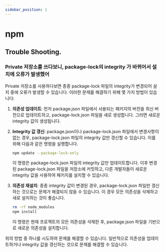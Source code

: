```yaml
---
sidebar_position: 1
---
```


# npm


## Trouble Shooting.  

### Private 저장소를 쓰다보니, package-lock의 integrity 가 바뀌어서 설치에 오류가 발생했어


Private 저장소를 사용하다보면 종종 package-lock 파일의 integrity가 변경되어 설치 중에 오류가 발생할 수 있습니다. 이러한 문제를 해결하기 위해 몇 가지 방법이 있습니다:

1. **의존성 업데이트**: 먼저 package.json 파일에서 사용되는 패키지의 버전을 최신 버전으로 업데이트하고, package-lock.json 파일을 새로 생성합니다. 그러면 새로운 integrity 값이 생성됩니다.

2. **Integrity 값 갱신**: package.json이나 package-lock.json 파일에서 변경사항이 없는 경우, package-lock.json 파일의 integrity 값만 갱신할 수 있습니다. 이를 위해 다음과 같은 명령을 실행합니다.

    ```bash
    npm update --package-lock-only
    ```

    이 명령은 package-lock.json 파일의 integrity 값만 업데이트합니다. 이후 변경된 package-lock.json 파일을 저장소에 커밋하고, 다른 개발자들이 새로운 integrity 값을 사용하여 패키지를 설치할 수 있습니다.

3. **의존성 재설치**: 종종 integrity 값이 변경된 경우, package-lock.json 파일만 갱신하는 것으로는 문제가 해결되지 않을 수 있습니다. 이 경우 모든 의존성을 삭제하고 새로 설치하는 것이 좋습니다.

    ```bash
    rm -rf node_modules
    npm install
    ```

    이 명령은 현재 프로젝트의 모든 의존성을 삭제한 후, package.json 파일을 기반으로 새로운 의존성을 설치합니다.

위의 방법 중 하나를 시도하여 문제를 해결할 수 있습니다. 일반적으로 의존성을 업데이트하거나 integrity 값을 갱신하는 것으로 문제를 해결할 수 있습니다.